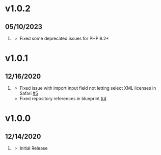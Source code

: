 # v1.0.2
## 05/10/2023

1. [](#improved)
   * Fixed some deprecated issues for PHP 8.2+

# v1.0.1
## 12/16/2020

1. [](#bugfix)
    * Fixed issue with import input field not letting select XML licenses in Safari [#5](https://github.com/getgrav/grav-plugin-license-manager/issues/5)
    * Fixed repository references in blueprint [#4](https://github.com/getgrav/grav-plugin-license-manager/issues/4)
    
# v1.0.0
## 12/14/2020

1. [](#new)
    * Initial Release
